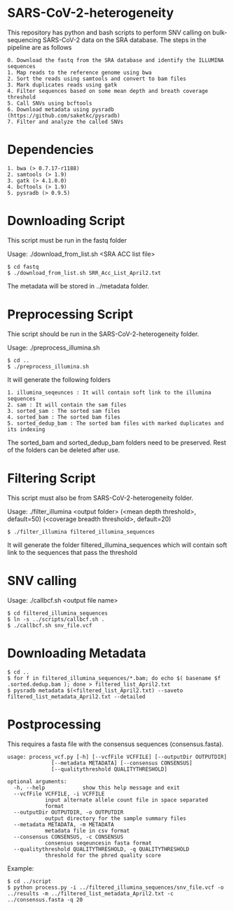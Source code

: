 # SARS-CoV-2-heterogeneity

This repository has python and bash scripts to perform SNV calling on bulk-sequencing SARS-CoV-2 data on the SRA database.
The steps in the pipeline are as follows

	0. Download the fastq from the SRA database and identify the ILLUMINA sequences
	1. Map reads to the reference genome using bwa
	2. Sort the reads using samtools and convert to bam files
	3. Mark duplicates reads using gatk
	4. Filter sequences based on some mean depth and breath coverage threshold 
	5. Call SNVs using bcftools
	6. Download metadata using pysradb (https://github.com/saketkc/pysradb)		
	7. Filter and analyze the called SNVs

# Dependencies
	
	1. bwa (> 0.7.17-r1188)
	2. samtools (> 1.9)
	3. gatk (> 4.1.0.0)
	4. bcftools (> 1.9)
	5. pysradb (> 0.9.5)

# Downloading Script

This script must be run in the fastq folder

Usage: ./download_from_list.sh \<SRA ACC list file\>

	$ cd fastq
	$ ./download_from_list.sh SRR_Acc_List_April2.txt

The metadata will be stored in ../metadata folder.

# Preprocessing Script

Thie script should be run in the SARS-CoV-2-heterogeneity folder.

Usage: ./preprocess_illumina.sh

	$ cd ..
	$ ./preprocess_illumina.sh

It will generate the following folders

	1. illumina_seqeunces : It will contain soft link to the illumina sequences
	2. sam : It will contain the sam files
	3. sorted_sam : The sorted sam files
	4. sorted_bam : The sorted bam files
	5. sorted_dedup_bam : The sorted bam files with marked duplicates and its indexing

The sorted_bam and sorted_dedup_bam folders need to be preserved. Rest of the folders can be deleted after use.

# Filtering Script

This script must also be from SARS-CoV-2-heterogeneity folder.

Usage: ./filter_illumina \<output folder\> (\<mean depth threshold\>, default=50) (\<coverage breadth threshold\>, default=20) 

	$ ./filter_illumina filtered_illumina_sequences

It will generate the folder filtered_illumina_sequences which will contain soft link to the sequences that pass the threshold

# SNV calling

Usage: ./callbcf.sh \<output file name\>

	$ cd filtered_illumina_sequences
	$ ln -s ../scripts/callbcf.sh .
	$ ./callbcf.sh snv_file.vcf

# Downloading Metadata

	$ cd ..
	$ for f in filtered_illumina_sequences/*.bam; do echo $( basename $f .sorted.dedup.bam ); done > filtered_list_April2.txt
	$ pysradb metadata $(<filtered_list_April2.txt) --saveto filtered_list_metadata_April2.txt --detailed

# Postprocessing

This requires a fasta file with the consensus sequences (consensus.fasta).

	usage: process_vcf.py [-h] [--vcfFile VCFFILE] [--outputDir OUTPUTDIR]
			      [--metadata METADATA] [--consensus CONSENSUS]
			      [--qualitythreshold QUALITYTHRESHOLD]

	optional arguments:
	  -h, --help            show this help message and exit
	  --vcfFile VCFFILE, -i VCFFILE
				input alternate allele count file in space separated
				format
	  --outputDir OUTPUTDIR, -o OUTPUTDIR
				output directory for the sample summary files
	  --metadata METADATA, -m METADATA
				metadata file in csv format
	  --consensus CONSENSUS, -c CONSENSUS
				consensus seqeuncesin fasta format
	  --qualitythreshold QUALITYTHRESHOLD, -q QUALITYTHRESHOLD
				threshold for the phred quality score


Example:

	$ cd ../script
	$ python process.py -i ../filtered_illumina_sequences/snv_file.vcf -o ../results -m ../filtered_list_metadata_April2.txt -c ../consensus.fasta -q 20 
